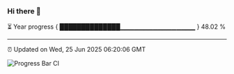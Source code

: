 ### Hi there 👋

⏳ Year progress { ██████████████▁▁▁▁▁▁▁▁▁▁▁▁▁▁▁▁ } 48.02 %

---

⏰ Updated on Wed, 25 Jun 2025 06:20:06 GMT

![Progress Bar CI](https://github.com/code-lakshay/GitHub-Actions-Demo/workflows/Progress%20Bar%20CI/badge.svg)
